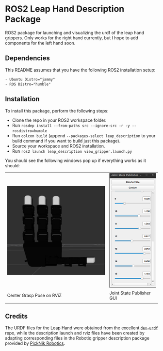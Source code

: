 # ROS2 Leap Hand Description Package
 
ROS2 package for launching and visualizing the urdf of the leap hand grippers. Only works for the right hand currently, but I hope to add components for the left hand soon. 

## Dependencies
This README assumes that you have the following ROS2 installation setup:

    - Ubuntu Distro="jammy"
    - ROS Distro="humble"

## Installation
To install this package, perform the following steps:
- Clone the repo in your ROS2 workspace folder.
- Run `rosdep install --from-paths src --ignore-src -r -y --rosdistro=humble`
- Run `colcon build` (append `--packages-select leap_description` to your build command if you want to build just this package).
- Source your workspace and ROS2 installation.
- Run `ros2 launch leap_description view_gripper.launch.py`

You should see the following windows pop up if everything works as it should:

|          |         |
| -------- | ------- |
|![Center Grasp Pose](docs/center_grasp_pose.png) | ![Joint State Publisher](docs/joint_state_publisher_leap_hand.png)|
| Center Grasp Pose on RViZ   | Joint State Publisher GUI |
|          |         |

## Credits
The URDF files for the Leap Hand were obtained from the excellent [`dex-urdf`](https://github.com/dexsuite/dex-urdf) repo, while the description launch and rviz files have been created by adapting corresponding files in the Robotiq gripper description package provided by [PickNik Robotics](https://github.com/PickNikRobotics/ros2_robotiq_gripper).
